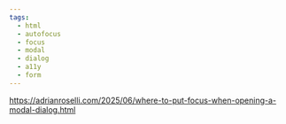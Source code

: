```yaml
---
tags:
  - html
  - autofocus
  - focus
  - modal
  - dialog
  - a11y
  - form
---
```

https://adrianroselli.com/2025/06/where-to-put-focus-when-opening-a-modal-dialog.html
